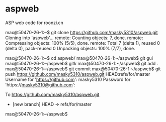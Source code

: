 # aspweb
ASP web code for roonzi.cn

max@50470-26-1:~$ git clone https://github.com/masky5310/aspweb.git
Cloning into 'aspweb'...
remote: Counting objects: 7, done.
remote: Compressing objects: 100% (5/5), done.
remote: Total 7 (delta 1), reused 0 (delta 0), pack-reused 0
Unpacking objects: 100% (7/7), done.

max@50470-26-1:~$ cd aspweb/
max@50470-26-1:~/aspweb$ git gui
max@50470-26-1:~/aspweb$ gitk
max@50470-26-1:~/aspweb$ git add .
max@50470-26-1:~/aspweb$ git commit 
max@50470-26-1:~/aspweb$ git push https://github.com/masky5310/aspweb.git HEAD:refs/for/master
Username for 'https://github.com': masky5310
Password for 'https://masky5310@github.com': 

To https://github.com/masky5310/aspweb.git
 * [new branch]      HEAD -> refs/for/master
 
max@50470-26-1:~/aspweb$
